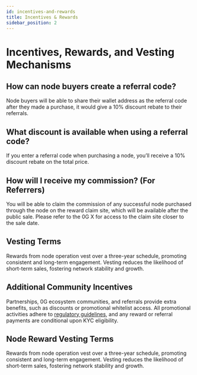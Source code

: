 ```yaml
---
id: incentives-and-rewards
title: Incentives & Rewards
sidebar_position: 2
---
```



# Incentives, Rewards, and Vesting Mechanisms

## How can node buyers create a referral code?
Node buyers will be able to share their wallet address as the referral code after they made a purchase, it would give a 10% discount rebate to their referrals. 

## What discount is available when using a referral code?
If you enter a referral code when purchasing a node, you’ll receive a 10% discount rebate on the total price. 

## How will I receive my commission? (For Referrers)​
You will be able to claim the commission of any successful node purchased through the node on the reward claim site, which will be available after the public sale. Please refer to the 0G X for access to the claim site closer to the sale date. 

## Vesting Terms
Rewards from node operation vest over a three-year schedule, promoting consistent and long-term engagement. Vesting reduces the likelihood of short-term sales, fostering network stability and growth.

## Additional Community Incentives
Partnerships, 0G ecosystem communities, and referrals provide extra benefits, such as discounts or promotional whitelist access. All promotional activities adhere to [regulatory guidelines](https://0gfoundation.ai/disclaimer), and any reward or referral payments are conditional upon KYC eligibility.

## Node Reward Vesting Terms
Rewards from node operation vest over a three-year schedule, promoting consistent and long-term engagement. Vesting reduces the likelihood of short-term sales, fostering network stability and growth.

